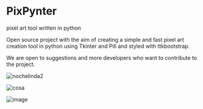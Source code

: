 # PixPynter
pixel art tool written in python


Open source project with the aim of creating a simple and fast pixel art creation tool in python using Tkinter and Pill and styled with ttkbootstrap.

We are open to suggestions and more developers who want to contribute to the project.

![nochelinda2](https://user-images.githubusercontent.com/86579760/229386582-7d41ba57-de39-4fc7-90ee-330d12434c69.png)


![cosa](https://user-images.githubusercontent.com/86579760/229386643-f56048b7-3b63-4cd6-85fb-1de6ced6f650.png)



![image](https://user-images.githubusercontent.com/86579760/229386104-25d66218-0eb0-461c-b973-a8fa3d8c5a81.png)

